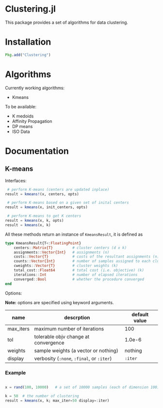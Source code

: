 # Clustering.jl

This package provides a set of algorithms for data clustering.


# Installation

```julia
Pkg.add("Clustering")
```

# Algorithms

Currently working algorithms:

* Kmeans

To be available:

* K medoids
* Affinity Propagation
* DP means
* ISO Data


# Documentation

## K-means

Interfaces:

```julia
 # perform K-means (centers are updated inplace)
result = kmeans!(x, centers, opts) 

 # perform K-means based on a given set of inital centers
result = kmeans(x, init_centers, opts)  

 # perform K-means to get K centers
result = kmeans(x, k, opts) 
result = kmeans(x, k)

```

All these methods return an instance of ``KmeansResult``, it is defined as

```julia
type KmeansResult{T<:FloatingPoint}
    centers::Matrix{T}         # cluster centers (d x k)
    assignments::Vector{Int}   # assignments (n)
    costs::Vector{T}           # costs of the resultant assignments (n)
    counts::Vector{Int}        # number of samples assigned to each cluster (k)
    cweights::Vector{T}        # cluster weights (k)
    total_cost::Float64        # total cost (i.e. objective) (k)
    iterations::Int            # number of elapsed iterations 
    converged::Bool            # whether the procedure converged
end
```

Options:

**Note:** options are specified using keyword arguments.

|  name       |  descrption                           | default value |
|-------------|---------------------------------------|---------------|
| max_iters   |  maximum number of iterations         |  100          |
| tol         |  tolerable objv change at convergence |  1.0e-6       |
| weights     |  sample weights (a vector or nothing) |  nothing      |
| display     |  verbosity (``:none``, ``:final``, or ``:iter``)  | ``:iter`` |


### Example

```julia

x = rand(100, 10000)   # a set of 10000 samples (each of dimension 100)

k = 50  # the number of clustering
result = kmeans(x, k; max_iter=50 display=:iter)

```

